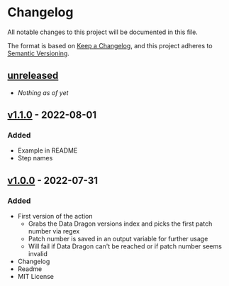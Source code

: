 # Changelog

All notable changes to this project will be documented in this file.

The format is based on [Keep a Changelog](https://keepachangelog.com/en/1.0.0/),
and this project adheres to [Semantic Versioning](https://semver.org/spec/v2.0.0.html).

## [unreleased]

- _Nothing as of yet_

## [v1.1.0] - 2022-08-01

### Added

- Example in README
- Step names

## [v1.0.0] - 2022-07-31

### Added

- First version of the action
  - Grabs the Data Dragon versions index and picks the first patch number via regex
  - Patch number is saved in an output variable for further usage
  - Will fail if Data Dragon can't be reached or if patch number seems invalid
- Changelog
- Readme
- MIT License

[//]: # 'Links to releases:'
[unreleased]: https://github.com/marvinscham/get-league-patch/compare/v1.1.0...main
[v1.1.0]: https://github.com/marvinscham/get-league-patch/compare/v1.0.0...v1.1.0
[v1.0.0]: https://github.com/marvinscham/get-league-patch/commits/v1.0.0
